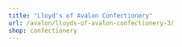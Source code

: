 ```yaml
---
title: "Lloyd's of Avalon Confectionery"
url: /avalon/lloyds-of-avalon-confectionery-3/
shop: confectionery
---
```

